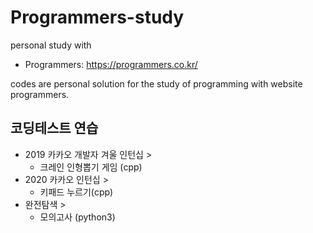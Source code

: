 # Programmers-study
personal study with 
* Programmers: https://programmers.co.kr/


codes are personal solution for the study of programming with website  programmers.


## 코딩테스트 연습
* 2019 카카오 개발자 겨울 인턴십 >
  * 크레인 인형뽑기 게임 (cpp)
* 2020 카카오 인턴십 > 
  * 키패드 누르기(cpp)
* 완전탐색 > 
  * 모의고사 (python3)

